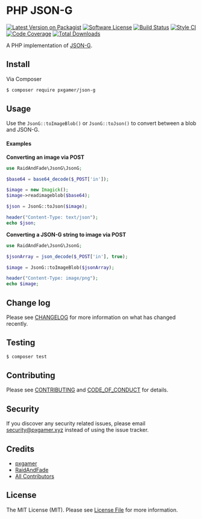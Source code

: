 # PHP JSON-G

[![Latest Version on Packagist][ico-version]][link-packagist]
[![Software License][ico-license]](LICENSE.md)
[![Build Status][ico-travis]][link-travis]
[![Style CI][ico-styleci]][link-styleci]
[![Code Coverage][ico-code-quality]][link-code-quality]
[![Total Downloads][ico-downloads]][link-downloads]

A PHP implementation of [JSON-G](https://github.com/Roadcrosser/JSON-G).

## Install

Via Composer

```bash
$ composer require pxgamer/json-g
```

## Usage

Use the `JsonG::toImageBlob()` or `JsonG::toJson()` to convert between a blob and JSON-G.

#### Examples

**Converting an image via POST**

```php
use RaidAndFade\JsonG\JsonG;

$base64 = base64_decode($_POST['in']);

$image = new Imagick();
$image->readimageblob($base64);

$json = JsonG::toJson($image);

header("Content-Type: text/json");
echo $json;
```

**Converting a JSON-G string to image via POST**

```php
use RaidAndFade\JsonG\JsonG;

$jsonArray = json_decode($_POST['in'], true);

$image = JsonG::toImageBlob($jsonArray);

header("Content-Type: image/png");
echo $image;
```

## Change log

Please see [CHANGELOG](CHANGELOG.md) for more information on what has changed recently.

## Testing

```bash
$ composer test
```

## Contributing

Please see [CONTRIBUTING](.github/CONTRIBUTING.md) and [CODE_OF_CONDUCT](.github/CODE_OF_CONDUCT.md) for details.

## Security

If you discover any security related issues, please email security@pxgamer.xyz instead of using the issue tracker.

## Credits

- [pxgamer][link-author]
- [RaidAndFade](https://git.gocode.it/RaidAndFade/PHP_json-g)
- [All Contributors][link-contributors]

## License

The MIT License (MIT). Please see [License File](LICENSE.md) for more information.

[ico-version]: https://img.shields.io/packagist/v/pxgamer/json-g.svg?style=flat-square
[ico-license]: https://img.shields.io/badge/license-MIT-brightgreen.svg?style=flat-square
[ico-travis]: https://img.shields.io/travis/pxgamer/php-json-g/master.svg?style=flat-square
[ico-styleci]: https://styleci.io/repos/107679531/shield
[ico-code-quality]: https://img.shields.io/codecov/c/github/pxgamer/php-json-g.svg?style=flat-square
[ico-downloads]: https://img.shields.io/packagist/dt/pxgamer/json-g.svg?style=flat-square

[link-packagist]: https://packagist.org/packages/pxgamer/json-g
[link-travis]: https://travis-ci.org/pxgamer/php-json-g
[link-styleci]: https://styleci.io/repos/107679531
[link-code-quality]: https://codecov.io/gh/pxgamer/php-json-g
[link-downloads]: https://packagist.org/packages/pxgamer/json-g
[link-author]: https://github.com/pxgamer
[link-contributors]: ../../contributors
